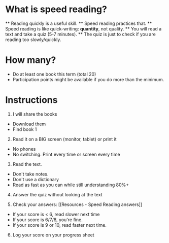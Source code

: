 # What is speed reading?
** Reading quickly is a useful skill.
** Speed reading practices that.
** Speed reading is like quick-writing: __quantity__, not quality.
** You will read a text and take a quiz (5-7 minutes).
** The quiz is just to check if you are reading too slowly/quickly.

# How many?
* Do at least one book this term (total 20)
* Participation points might be available if you do more than the minimum.  

# Instructions
1) I will share the books
* Download them
* Find book 1
2) Read it on a BIG screen (monitor, tablet) or print it
* No phones
* No switching. Print every time or screen every time
3) Read the text.
* Don't take notes.
* Don't use a dictionary
* Read as fast as you can while still understanding 80%+ 
4) Answer the quiz without looking at the text

5) Check your answers: [[Resources - Speed Reading answers]]
* If your score is < 6, read slower next time
* If your score is 6/7/8, you're fine.
* If your score is 9 or 10, read faster next time.

6) Log your score on your progress sheet


